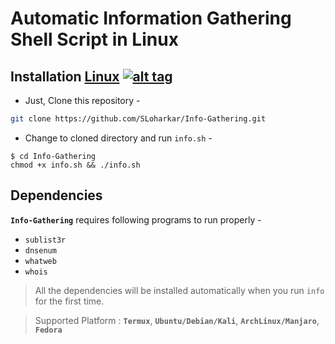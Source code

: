 # Automatic Information Gathering Shell Script in Linux


## Installation [Linux](https://wikipedia.org/wiki/Linux) [![alt tag](http://icons.iconarchive.com/icons/dakirby309/simply-styled/32/OS-Linux-icon.png)](https://fr.wikipedia.org/wiki/Linux)
- Just, Clone this repository -
```bash
git clone https://github.com/SLoharkar/Info-Gathering.git
```
- Change to cloned directory and run `info.sh` -
````
$ cd Info-Gathering
chmod +x info.sh && ./info.sh
````
## Dependencies
**`Info-Gathering`** requires following programs to run properly -
- `sublist3r`
- `dnsenum`
- `whatweb`
- `whois`

> All the dependencies will be installed automatically when you run `info` for the first time.

> Supported Platform : **`Termux`**, **`Ubuntu/Debian/Kali`**, **`ArchLinux/Manjaro`**, **`Fedora`**
